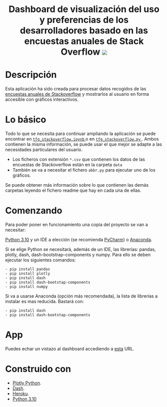 <h1 align="center">
	Dashboard de visualización del uso y preferencias de los desarrolladores basado en las encuestas anuales de Stack Overflow
	<a href="https://www.codacy.com/gh/albarrom/GII_O_MA_21.05/dashboard?utm_source=github.com&amp;utm_medium=referral&amp;utm_content=albarrom/GII_O_MA_21.05&amp;utm_campaign=Badge_Grade"><img src="https://app.codacy.com/project/badge/Grade/c76950ce941e42c783f68748c6d639cf"/></a>
</h1>

# Descripción

Esta aplicación ha sido creada para procesar datos recogidos de las [encuestas anuales de Stackoverflow](https://insights.stackoverflow.com/survey?_ga=2.189292843.1285052511.1645528337-438523718.1645528337) y mostrarlos al usuario en forma accesible con gráficos interactivos.

# Lo básico

Todo lo que se necesita para continuar ampliando la aplicación se puede encontrar en [ ` tfg_stackoverflow.ipynb ` ](https://github.com/albarrom/GII_O_MA_21.05/blob/main/tfg_stackoverflow.ipynb) o en [ ` tfg_stackoverflow.py ` ](https://github.com/albarrom/GII_O_MA_21.05/blob/main/tfg_stackoverflow.py). Ambos contienen la misma información, se puede usar el que mejor se adapte a las necesidades particulares del usuario.
  * Los ficheros con extensión ` *.csv ` que contienen los datos de las encuestas de Stackoverflow están en la carpeta ` data `
  * También se va a necesitar el fichero ` abbr.py ` para ejecutar uno de los gráficos. 

Se puede obtener más información sobre lo que contienen las demás carpetas leyendo el fichero readme que hay en cada una de ellas.

# Comenzando
Para poder poner en funcionamiento una copia del proyecto se van a necesitar:

[Python 3.10](https://www.python.org/downloads/windows/) y un IDE a elección (se recomienda [PyCharm](https://www.jetbrains.com/pycharm/download/#section=windows)) o [Anaconda](https://www.anaconda.com/).

Si se elige Python se necesitará, además de un IDE, las librerías: pandas, plotly, dash, dash-bootstrap-components y numpy. Para ello se deben ejecutar los siguientes comandos:

	- pip install pandas
	- pip install plotly
	- pip install dash
	- pip install dash-bootstap-components
	- pip install numpy
	 
Si va a usarse Anaconda (opción más recomendada), la lista de librerías a instalar es mas reducida. Bastará con:

	- pip install dash
	- pip install dash-bootstap-components
		
# App

Puedes echar un vistazo al dashboard accediendo a [esta](https://tfg-dashboard.herokuapp.com/) URL. 

# Construido con

  * [Plotly Python](https://plotly.com/python/). 
  * [Dash](https://dash.plotly.com/).
  * [Heroku](https://www.heroku.com/developers).
  * [Python 3.10](https://www.python.org/downloads/release/python-3100/)
